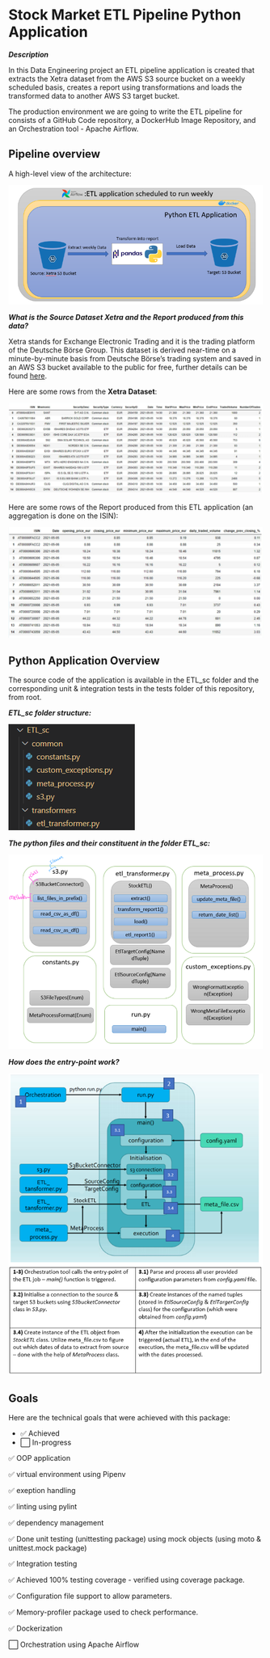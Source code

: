 # Stock Market ETL Pipeline Python Application

***Description***

In this Data Engineering project an ETL pipeline application is created that extracts the Xetra dataset from the AWS S3 source bucket on a weekly scheduled basis, creates a report using transformations and loads the transformed data to another AWS S3 target bucket.

The production environment we are going to write the ETL pipeline for consists of a GitHub Code repository, a DockerHub Image Repository, and an Orchestration tool - Apache Airflow.

## Pipeline overview

A high-level view of the architecture:

![line of code](github_pics/ETL_app_architecture.PNG)

***What is the Source Dataset Xetra and the Report produced from this data?***

Xetra stands for Exchange Electronic Trading and it is the trading platform of the Deutsche Börse Group. This dataset is derived near-time on a minute-by-minute basis from Deutsche Börse’s trading system and saved in an AWS S3 bucket available to the public for free, further details can be found [here](https://github.com/Deutsche-Boerse/dbg-pds).

Here are some rows from the **Xetra Dataset**:

![line of code](github_pics/reportx.PNG)

Here are some rows of the Report produced from this ETL application (an aggregation is done on the ISIN):

![line of code](github_pics/xetra.PNG)

## Python Application Overview

The source code of the application is available in the ETL_sc folder and the corresponding unit & integration tests in the tests folder of this repository, from root.

***ETL_sc folder structure:***

![line of code](github_pics/folder.PNG)

***The python files and their constituent in the folder ETL_sc:***

![line of code](github_pics/ETL_classes_methods_overview.PNG)

***How does the entry-point work?***

![line of code](github_pics/ETL_app_flow.PNG)

## Goals

Here are the technical goals that were achieved with this package:

- :white_check_mark: Achieved
- :white_large_square: In-progress

:white_check_mark: OOP application

:white_check_mark: virtual environment using Pipenv

:white_check_mark: exeption handling

:white_check_mark: linting using pylint

:white_check_mark: dependency management

:white_check_mark: Done unit testing (unittesting package) using mock objects (using moto & unittest.mock package)

:white_check_mark: Integration testing

:white_check_mark: Achieved 100% testing coverage - verified using coverage package.

:white_check_mark: Configuration file support to allow parameters.

:white_check_mark: Memory-profiler package used to check performance.

:white_check_mark: Dockerization

:white_large_square: Orchestration using Apache Airflow





